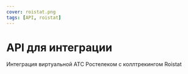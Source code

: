 ```yaml
---
cover: roistat.png
tags: [API, roistat]
---
```

# API  для интеграции
Интеграция виртуальной АТС Ростелеком с коллтрекингом Roistat